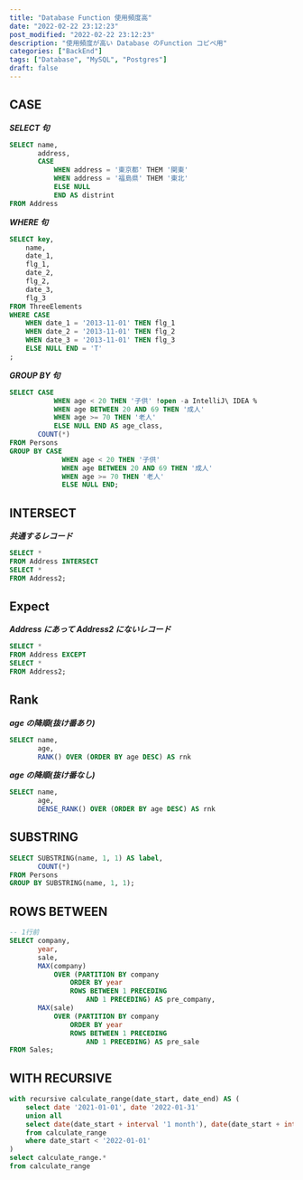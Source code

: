 ```yaml
---
title: "Database Function 使用頻度高"
date: "2022-02-22 23:12:23"
post_modified: "2022-02-22 23:12:23"
description: "使用頻度が高い Database のFunction コピペ用"
categories: ["BackEnd"]
tags: ["Database", "MySQL", "Postgres"]
draft: false
---
```


## CASE

***SELECT 句***

```sql
SELECT name,
       address,
       CASE
           WHEN address = '東京都' THEM '関東'
           WHEN address = '福島県' THEM '東北'
           ELSE NULL
           END AS distrint
FROM Address
```

***WHERE 句***

```sql
SELECT key,
    name,
    date_1,
    flg_1,
    date_2,
    flg_2,
    date_3,
    flg_3
FROM ThreeElements
WHERE CASE
    WHEN date_1 = '2013-11-01' THEN flg_1
    WHEN date_2 = '2013-11-01' THEN flg_2
    WHEN date_3 = '2013-11-01' THEN flg_3
    ELSE NULL END = 'T'
;
```

***GROUP BY 句***

```sql
SELECT CASE
           WHEN age < 20 THEN '子供' !open -a IntelliJ\ IDEA %
           WHEN age BETWEEN 20 AND 69 THEN '成人'
           WHEN age >= 70 THEN '老人'
           ELSE NULL END AS age_class,
       COUNT(*)
FROM Persons
GROUP BY CASE
             WHEN age < 20 THEN '子供'
             WHEN age BETWEEN 20 AND 69 THEN '成人'
             WHEN age >= 70 THEN '老人'
             ELSE NULL END;
```

## INTERSECT

***共通するレコード***

```sql
SELECT *
FROM Address INTERSECT
SELECT *
FROM Address2;
```

## Expect

***Address にあって Address2 にないレコード***

```sql
SELECT *
FROM Address EXCEPT
SELECT *
FROM Address2;
```

## Rank

***age の降順(抜け番あり)***

```sql
SELECT name,
       age,
       RANK() OVER (ORDER BY age DESC) AS rnk
```

***age の降順(抜け番なし)***

```sql
SELECT name,
       age,
       DENSE_RANK() OVER (ORDER BY age DESC) AS rnk
```

## SUBSTRING

```sql
SELECT SUBSTRING(name, 1, 1) AS label,
       COUNT(*)
FROM Persons
GROUP BY SUBSTRING(name, 1, 1);
```

## ROWS BETWEEN

```sql
-- 1行前
SELECT company,
       year,
       sale,
       MAX(company)
           OVER (PARTITION BY company
               ORDER BY year
               ROWS BETWEEN 1 PRECEDING
                   AND 1 PRECEDING) AS pre_company,
       MAX(sale)
           OVER (PARTITION BY company
               ORDER BY year
               ROWS BETWEEN 1 PRECEDING
                   AND 1 PRECEDING) AS pre_sale
FROM Sales;
```

## WITH RECURSIVE

```sql
with recursive calculate_range(date_start, date_end) AS (
    select date '2021-01-01', date '2022-01-31'
    union all
    select date(date_start + interval '1 month'), date(date_start + interval '2 month' - interval '1 day')
    from calculate_range
    where date_start < '2022-01-01'
)
select calculate_range.*
from calculate_range
```
